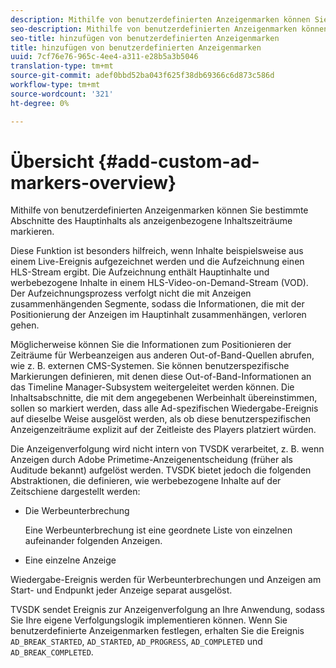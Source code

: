 ```yaml
---
description: Mithilfe von benutzerdefinierten Anzeigenmarken können Sie bestimmte Abschnitte des Hauptinhalts als anzeigenbezogene Inhaltszeiträume markieren.
seo-description: Mithilfe von benutzerdefinierten Anzeigenmarken können Sie bestimmte Abschnitte des Hauptinhalts als anzeigenbezogene Inhaltszeiträume markieren.
seo-title: hinzufügen von benutzerdefinierten Anzeigenmarken
title: hinzufügen von benutzerdefinierten Anzeigenmarken
uuid: 7cf76e76-965c-4ee4-a311-e28b5a3b5046
translation-type: tm+mt
source-git-commit: adef0bbd52ba043f625f38db69366c6d873c586d
workflow-type: tm+mt
source-wordcount: '321'
ht-degree: 0%

---
```



# Übersicht {#add-custom-ad-markers-overview}

Mithilfe von benutzerdefinierten Anzeigenmarken können Sie bestimmte Abschnitte des Hauptinhalts als anzeigenbezogene Inhaltszeiträume markieren.

Diese Funktion ist besonders hilfreich, wenn Inhalte beispielsweise aus einem Live-Ereignis aufgezeichnet werden und die Aufzeichnung einen HLS-Stream ergibt. Die Aufzeichnung enthält Hauptinhalte und werbebezogene Inhalte in einem HLS-Video-on-Demand-Stream (VOD). Der Aufzeichnungsprozess verfolgt nicht die mit Anzeigen zusammenhängenden Segmente, sodass die Informationen, die mit der Positionierung der Anzeigen im Hauptinhalt zusammenhängen, verloren gehen.

Möglicherweise können Sie die Informationen zum Positionieren der Zeiträume für Werbeanzeigen aus anderen Out-of-Band-Quellen abrufen, wie z. B. externen CMS-Systemen. Sie können benutzerspezifische Markierungen definieren, mit denen diese Out-of-Band-Informationen an das Timeline Manager-Subsystem weitergeleitet werden können. Die Inhaltsabschnitte, die mit dem angegebenen Werbeinhalt übereinstimmen, sollen so markiert werden, dass alle Ad-spezifischen Wiedergabe-Ereignis auf dieselbe Weise ausgelöst werden, als ob diese benutzerspezifischen Anzeigenzeiträume explizit auf der Zeitleiste des Players platziert würden.

Die Anzeigenverfolgung wird nicht intern von TVSDK verarbeitet, z. B. wenn Anzeigen durch Adobe Primetime-Anzeigenentscheidung (früher als Auditude bekannt) aufgelöst werden. TVSDK bietet jedoch die folgenden Abstraktionen, die definieren, wie werbebezogene Inhalte auf der Zeitschiene dargestellt werden:

* Die Werbeunterbrechung

   Eine Werbeunterbrechung ist eine geordnete Liste von einzelnen aufeinander folgenden Anzeigen.
* Eine einzelne Anzeige

Wiedergabe-Ereignis werden für Werbeunterbrechungen und Anzeigen am Start- und Endpunkt jeder Anzeige separat ausgelöst.

TVSDK sendet Ereignis zur Anzeigenverfolgung an Ihre Anwendung, sodass Sie Ihre eigene Verfolgungslogik implementieren können. Wenn Sie benutzerdefinierte Anzeigenmarken festlegen, erhalten Sie die Ereignis `AD_BREAK_STARTED`, `AD_STARTED`, `AD_PROGRESS`, `AD_COMPLETED` und `AD_BREAK_COMPLETED`.